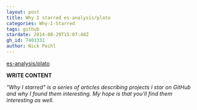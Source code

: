 ```yaml
---
layout: post
title: Why I starred es-analysis/plato
categories: Why-I-Starred
tags: github
stardate: 2014-08-29T15:07:48Z
gh_id: 7403331
author: Nick Peihl
---
```


[es-analysis/plato](https://github.com/es-analysis/plato)

**WRITE CONTENT**

*"Why I starred" is a series of articles describing projects I star on GitHub and why I found them interesting. My hope is that you'll find them interesting as well.*


